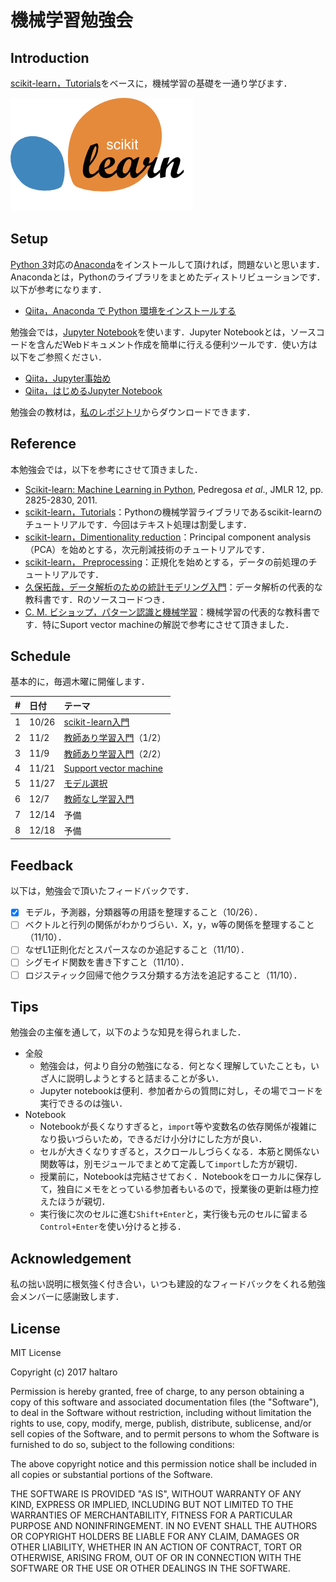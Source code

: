 # 機械学習勉強会

## Introduction

[scikit-learn，Tutorials](http://scikit-learn.org/stable/tutorial/index.html)をベースに，機械学習の基礎を一通り学びます．

![sklearn_logo](fig/sklearn.png)

## Setup

[Python 3](https://www.python.org/)対応の[Anaconda](https://www.anaconda.com/download/)をインストールして頂ければ，問題ないと思います．Anacondaとは，Pythonのライブラリをまとめたディストリビューションです．以下が参考になります．

* [Qiita，Anaconda で Python 環境をインストールする](https://qiita.com/t2y/items/2a3eb58103e85d8064b6)

勉強会では，[Jupyter Notebook](http://jupyter.org/)を使います．Jupyter Notebookとは，ソースコードを含んだWebドキュメント作成を簡単に行える便利ツールです．使い方は以下をご参照ください．

* [Qiita，Jupyter事始め](https://qiita.com/taka4sato/items/2c3397ff34c440044978)
* [Qiita，はじめるJupyter Notebook](https://qiita.com/icoxfog417/items/175f69d06f4e590face9)

勉強会の教材は，[私のレポジトリ](https://github.com/haltaro/ml-tutorial)からダウンロードできます．

## Reference

本勉強会では，以下を参考にさせて頂きました．

* [Scikit-learn: Machine Learning in Python](http://jmlr.csail.mit.edu/papers/v12/pedregosa11a.html), Pedregosa *et al*., JMLR 12, pp. 2825-2830, 2011.
* [scikit-learn，Tutorials](http://scikit-learn.org/stable/tutorial/index.html)：Pythonの機械学習ライブラリであるscikit-learnのチュートリアルです．今回はテキスト処理は割愛します．
* [scikit-learn，Dimentionality reduction](http://scikit-learn.org/stable/modules/decomposition.html#decompositions)：Principal component analysis（PCA）を始めとする，次元削減技術のチュートリアルです．
* [scikit-learn， Preprocessing](http://scikit-learn.org/stable/modules/preprocessing.html#preprocessing)：正規化を始めとする，データの前処理のチュートリアルです．
* [久保拓哉，データ解析のための統計モデリング入門](http://amzn.asia/g3XaAKg)：データ解析の代表的な教科書です．Rのソースコードつき．
* [C. M. ビショップ，パターン認識と機械学習](http://amzn.asia/fK0o4k5)：機械学習の代表的な教科書です．特にSuport vector machineの解説で参考にさせて頂きました．

## Schedule

基本的に，毎週木曜に開催します．

|#|日付|テーマ|
|:--|:--|:--|
|1|10/26|[scikit-learn入門](https://github.com/haltaro/ml-tutorial/blob/master/01.intro_to_scikit-learn.ipynb)|
|2|11/2|[教師あり学習入門](https://github.com/haltaro/ml-tutorial/blob/master/02.intro_to_supervised.ipynb)（1/2）|
|3|11/9|[教師あり学習入門](https://github.com/haltaro/ml-tutorial/blob/master/02.intro_to_supervised.ipynb)（2/2）|
|4|11/21|[Support vector machine](https://github.com/haltaro/ml-tutorial/blob/master/03.svm.ipynb)|
|5|11/27|[モデル選択](https://github.com/haltaro/ml-tutorial/blob/master/04.model_selection.ipynb)|
|6|12/7|[教師なし学習入門](https://github.com/haltaro/ml-tutorial/blob/master/04.model_selection.ipynb)|
|7|12/14|予備|
|8|12/18|予備|

## Feedback

以下は，勉強会で頂いたフィードバックです．

- [x] モデル，予測器，分類器等の用語を整理すること（10/26）．
- [ ] ベクトルと行列の関係がわかりづらい．X，y，w等の関係を整理すること（11/10）．
- [ ] なぜL1正則化だとスパースなのか追記すること（11/10）．
- [ ] シグモイド関数を書き下すこと（11/10）．
- [ ] ロジスティック回帰で他クラス分類する方法を追記すること（11/10）．

## Tips

勉強会の主催を通して，以下のような知見を得られました．

- 全般
  - 勉強会は，何より自分の勉強になる．何となく理解していたことも，いざ人に説明しようとすると詰まることが多い．
  - Jupyter notebookは便利．参加者からの質問に対し，その場でコードを実行できるのは強い．
- Notebook
  - Notebookが長くなりすぎると，`import`等や変数名の依存関係が複雑になり扱いづらいため，できるだけ小分けにした方が良い．
  - セルが大きくなりすぎると，スクロールしづらくなる．本筋と関係ない関数等は，別モジュールでまとめて定義して`import`した方が親切．
  - 授業前に，Notebookは完結させておく．Notebookをローカルに保存して，独自にメモをとっている参加者もいるので，授業後の更新は極力控えたほうが親切．
  - 実行後に次のセルに進む`Shift+Enter`と，実行後も元のセルに留まる`Control+Enter`を使い分けると捗る．

## Acknowledgement

私の拙い説明に根気強く付き合い，いつも建設的なフィードバックをくれる勉強会メンバーに感謝致します．

## License
MIT License

Copyright (c) 2017 haltaro

Permission is hereby granted, free of charge, to any person obtaining a copy
of this software and associated documentation files (the "Software"), to deal
in the Software without restriction, including without limitation the rights
to use, copy, modify, merge, publish, distribute, sublicense, and/or sell
copies of the Software, and to permit persons to whom the Software is
furnished to do so, subject to the following conditions:

The above copyright notice and this permission notice shall be included in all
copies or substantial portions of the Software.

THE SOFTWARE IS PROVIDED "AS IS", WITHOUT WARRANTY OF ANY KIND, EXPRESS OR
IMPLIED, INCLUDING BUT NOT LIMITED TO THE WARRANTIES OF MERCHANTABILITY,
FITNESS FOR A PARTICULAR PURPOSE AND NONINFRINGEMENT. IN NO EVENT SHALL THE
AUTHORS OR COPYRIGHT HOLDERS BE LIABLE FOR ANY CLAIM, DAMAGES OR OTHER
LIABILITY, WHETHER IN AN ACTION OF CONTRACT, TORT OR OTHERWISE, ARISING FROM,
OUT OF OR IN CONNECTION WITH THE SOFTWARE OR THE USE OR OTHER DEALINGS IN THE
SOFTWARE.

